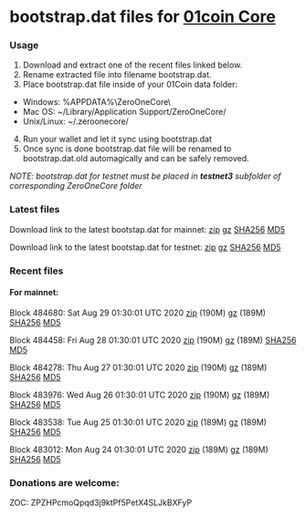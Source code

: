 # bootstrap.dat files for [01coin Core](https://01coin.io)

### Usage

1. Download and extract one of the recent files linked below.
2. Rename extracted file into filename bootstrap.dat.
3. Place bootstrap.dat file inside of your 01Coin data folder:
 - Windows: %APPDATA%\ZeroOneCore\
 - Mac OS: ~/Library/Application Support/ZeroOneCore/
 - Unix/Linux: ~/.zeroonecore/
4. Run your wallet and let it sync using bootstrap.dat
5. Once sync is done bootstrap.dat file will be renamed to bootstrap.dat.old automagically and can be safely removed.

_NOTE: bootstrap.dat for testnet must be placed in **testnet3** subfolder of corresponding ZeroOneCore folder_

### Latest files
Download link to the latest bootstap.dat for mainnet: [zip](https://files.01coin.io/mainnet/bootstrap.dat.zip) [gz](https://files.01coin.io/mainnet/bootstrap.dat.tar.gz) [SHA256](https://files.01coin.io/mainnet/sha256.txt) [MD5](https://files.01coin.io/mainnet/md5.txt)

Download link to the latest bootstap.dat for testnet: [zip](https://files.01coin.io/testnet/bootstrap.dat.zip) [gz](https://files.01coin.io/testnet/bootstrap.dat.tar.gz) [SHA256](https://files.01coin.io/testnet/sha256.txt) [MD5](https://files.01coin.io/testnet/md5.txt)

### Recent files

#### For mainnet:

Block 484680: Sat Aug 29 01:30:01 UTC 2020 [zip](https://files.01coin.io/mainnet/2020-08-29/bootstrap.dat.zip) (190M) [gz](https://files.01coin.io/mainnet/2020-08-29/bootstrap.dat.tar.gz) (189M) [SHA256](https://files.01coin.io/mainnet/2020-08-29/sha256.txt) [MD5](https://files.01coin.io/mainnet/2020-08-29/md5.txt)

Block 484458: Fri Aug 28 01:30:01 UTC 2020 [zip](https://files.01coin.io/mainnet/2020-08-28/bootstrap.dat.zip) (190M) [gz](https://files.01coin.io/mainnet/2020-08-28/bootstrap.dat.tar.gz) (189M) [SHA256](https://files.01coin.io/mainnet/2020-08-28/sha256.txt) [MD5](https://files.01coin.io/mainnet/2020-08-28/md5.txt)

Block 484278: Thu Aug 27 01:30:01 UTC 2020 [zip](https://files.01coin.io/mainnet/2020-08-27/bootstrap.dat.zip) (190M) [gz](https://files.01coin.io/mainnet/2020-08-27/bootstrap.dat.tar.gz) (189M) [SHA256](https://files.01coin.io/mainnet/2020-08-27/sha256.txt) [MD5](https://files.01coin.io/mainnet/2020-08-27/md5.txt)

Block 483976: Wed Aug 26 01:30:01 UTC 2020 [zip](https://files.01coin.io/mainnet/2020-08-26/bootstrap.dat.zip) (190M) [gz](https://files.01coin.io/mainnet/2020-08-26/bootstrap.dat.tar.gz) (189M) [SHA256](https://files.01coin.io/mainnet/2020-08-26/sha256.txt) [MD5](https://files.01coin.io/mainnet/2020-08-26/md5.txt)

Block 483538: Tue Aug 25 01:30:01 UTC 2020 [zip](https://files.01coin.io/mainnet/2020-08-25/bootstrap.dat.zip) (189M) [gz](https://files.01coin.io/mainnet/2020-08-25/bootstrap.dat.tar.gz) (189M) [SHA256](https://files.01coin.io/mainnet/2020-08-25/sha256.txt) [MD5](https://files.01coin.io/mainnet/2020-08-25/md5.txt)

Block 483012: Mon Aug 24 01:30:01 UTC 2020 [zip](https://files.01coin.io/mainnet/2020-08-24/bootstrap.dat.zip) (189M) [gz](https://files.01coin.io/mainnet/2020-08-24/bootstrap.dat.tar.gz) (189M) [SHA256](https://files.01coin.io/mainnet/2020-08-24/sha256.txt) [MD5](https://files.01coin.io/mainnet/2020-08-24/md5.txt)


### Donations are welcome:

ZOC: ZPZHPcmoQpqd3j9ktPf5PetX4SLJkBXFyP
